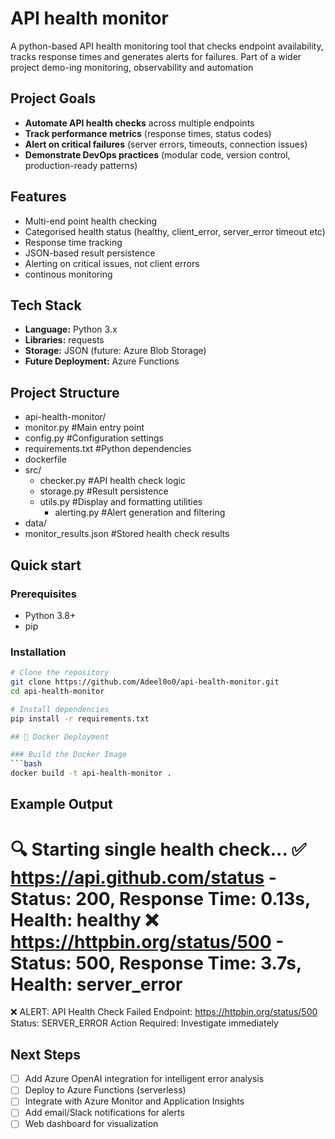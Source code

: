 # API health monitor

A python-based API health monitoring tool that checks endpoint availability, tracks response times and generates alerts for failures. Part of a wider project demo-ing monitoring, observability and automation

## Project Goals

- **Automate API health checks** across multiple endpoints
- **Track performance metrics** (response times, status codes)
- **Alert on critical failures** (server errors, timeouts, connection issues)
- **Demonstrate DevOps practices** (modular code, version control, production-ready patterns)

## Features 

- Multi-end point health checking
- Categorised health status (healthy, client_error, server_error timeout etc)
- Response time tracking
- JSON-based result persistence
- Alerting on critical issues, not client errors
- continous monitoring

## Tech Stack

- **Language:** Python 3.x
- **Libraries:** requests
- **Storage:** JSON (future: Azure Blob Storage)
- **Future Deployment:** Azure Functions

## Project Structure

- api-health-monitor/
- monitor.py              #Main entry point
- config.py               #Configuration settings
- requirements.txt        #Python dependencies
- dockerfile 
- src/
    - checker.py         #API health check logic
    - storage.py         #Result persistence
    - utils.py           #Display and formatting utilities
       - alerting.py        #Alert generation and filtering
- data/
- monitor_results.json  #Stored health check results

## Quick start

### Prerequisites
- Python 3.8+
- pip

### Installation
```bash
# Clone the repository
git clone https://github.com/Adeel0o0/api-health-monitor.git
cd api-health-monitor

# Install dependencies
pip install -r requirements.txt

## 🐳 Docker Deployment

### Build the Docker Image
```bash
docker build -t api-health-monitor .

```

##  Example Output
🔍 Starting single health check...
✅ https://api.github.com/status - Status: 200, Response Time: 0.13s, Health: healthy
❌ https://httpbin.org/status/500 - Status: 500, Response Time: 3.7s, Health: server_error
============================================================
❌ ALERT: API Health Check Failed
Endpoint: https://httpbin.org/status/500
Status: SERVER_ERROR
Action Required: Investigate immediately

## Next Steps

- [ ] Add Azure OpenAI integration for intelligent error analysis
- [ ] Deploy to Azure Functions (serverless)
- [ ] Integrate with Azure Monitor and Application Insights
- [ ] Add email/Slack notifications for alerts
- [ ] Web dashboard for visualization